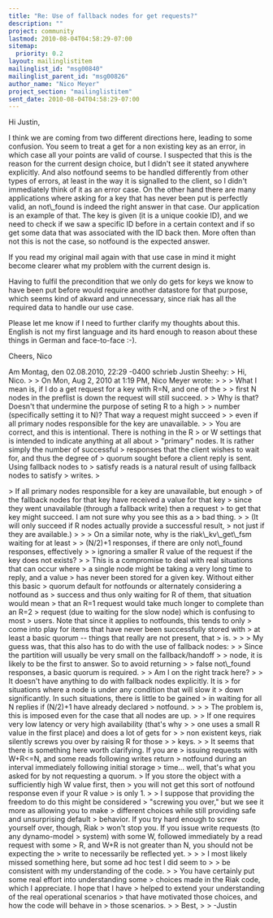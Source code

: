 ```yaml
---
title: "Re: Use of fallback nodes for get requests?"
description: ""
project: community
lastmod: 2010-08-04T04:58:29-07:00
sitemap:
  priority: 0.2
layout: mailinglistitem
mailinglist_id: "msg00840"
mailinglist_parent_id: "msg00826"
author_name: "Nico Meyer"
project_section: "mailinglistitem"
sent_date: 2010-08-04T04:58:29-07:00
---
```



Hi Justin,

I think we are coming from two different directions here, leading to
some confusion. You seem to treat a get for a non existing key as an
error, in which case all your points are valid of course. I suspected
that this is the reason for the current design choice, but I didn't see
it stated anywhere explicitly. And also notfound seems to be handled
differently from other types of errors, at least in the way it is
signalled to the client, so I didn't immediately think of it as an error
case.
On the other hand there are many applications where asking for a key
that has never been put is perfectly valid, an not\\_found is indeed the
right answer in that case. Our application is an example of that. The
key is given (it is a unique cookie ID), and we need to check if we saw
a specific ID before in a certain context and if so get some data that
was associated with the ID back then. More often than not this is not
the case, so notfound is the expected answer.

If you read my original mail again with that use case in mind it might
become clearer what my problem with the current design is.

Having to fulfil the precondition that we only do gets for keys we know
to have been put before would require another datastore for that
purpose, which seems kind of akward and unnecessary, since riak has all
the required data to handle our use case.

Please let me know if I need to further clarify my thoughts about this.
English is not my first language and its hard enough to reason about
these things in German and face-to-face :-).

Cheers,
Nico

Am Montag, den 02.08.2010, 22:29 -0400 schrieb Justin Sheehy: 
&gt; Hi, Nico.
&gt; 
&gt; On Mon, Aug 2, 2010 at 1:19 PM, Nico Meyer  wrote:
&gt; 
&gt; &gt; What I mean is, if I do a get request for a key with R=N, and one of the
&gt; &gt; first N nodes in the preflist is down the request will still succeed.
&gt; &gt; Why is that? Doesn't that undermine the purpose of seting R to a high
&gt; &gt; number (specifically setting it to N)? That way a request might succeed
&gt; &gt; even if all primary nodes responsible for the key are unavailable.
&gt; 
&gt; You are correct, and this is intentional. There is nothing in the R
&gt; or W settings that is intended to indicate anything at all about
&gt; "primary" nodes. It is rather simply the number of successful
&gt; responses that the client wishes to wait for, and thus the degree of
&gt; quorum sought before a client reply is sent. Using fallback nodes to
&gt; satisfy reads is a natural result of using fallback nodes to satisfy
&gt; writes.
&gt; 


&gt; If all primary nodes responsible for a key are unavailable, but enough
&gt; of the fallback nodes for that key have received a value for that key
&gt; since they went unavailable (through a fallback write) then a request
&gt; to get that key might succeed. I am not sure why you see this as a
&gt; bad thing.
&gt; 
&gt; (It will only succeed if R nodes actually provide a successful result,
&gt; not just if they are available.)
&gt; 
&gt; &gt; On a similar note, why is the riak\\_kv\\_get\\_fsm waiting for at least
&gt; &gt; (N/2)+1 responses, if there are only not\\_found responses, effectively
&gt; &gt; ignoring a smaller R value of the request if the key does not exists?
&gt; 
&gt; This is a compromise to deal with real situations that can occur where
&gt; a single node might be taking a very long time to reply, and a value
&gt; has never been stored for a given key. Without either this basic
&gt; quorum default for notfounds or alternately considering a notfound as
&gt; success and thus only waiting for R of them, that situation would mean
&gt; that an R=1 request would take much longer to complete than an R=2
&gt; request (due to waiting for the slow node) which is confusing to most
&gt; users. Note that since it applies to notfounds, this tends to only
&gt; come into play for items that have never been successfully stored with
&gt; at least a basic quorum -- things that really are not present, that
&gt; is.
&gt; 
&gt; &gt; My guess was, that this also has to do with the use of fallback nodes:
&gt; &gt; Since the partition will usually be very small on the fallback/handoff
&gt; &gt; node, it is likely to be the first to answer. So to avoid returning
&gt; &gt; false not\\_found responses, a basic quorum is required.
&gt; &gt; Am I on the right track here?
&gt; 
&gt; It doesn't have anything to do with fallback nodes explicitly. It is
&gt; for situations where a node is under any condition that will slow it
&gt; down significantly. In such situations, there is little to be gained
&gt; in waiting for all N replies if (N/2)+1 have already declared
&gt; notfound.
&gt; 
&gt; &gt; The problem is, this is imposed even for the case that all nodes are up.
&gt; &gt; If one requires very low latency or very high availability (that's why
&gt; &gt; one uses a small R value in the first place) and does a lot of gets for
&gt; &gt; non existent keys, riak silently screws you over by raising R for those
&gt; &gt; keys.
&gt; 
&gt; It seems that there is something here worth clarifying. If you are
&gt; issuing requests with W+R&lt;=N, and some reads following writes return
&gt; notfound during an interval immediately following initial storage
&gt; time... well, that's what you asked for by not requesting a quorum.
&gt; If you store the object with a sufficiently high W value first, then
&gt; you will not get this sort of notfound response even if your R value
&gt; is only 1.
&gt; 
&gt; I suppose that providing the freedom to do this might be considered
&gt; "screwing you over," but we see it more as allowing you to make
&gt; different choices while still providing safe and unsurprising default
&gt; behavior. If you try hard enough to screw yourself over, though, Riak
&gt; won't stop you. If you issue write requests (to any dynamo-model
&gt; system) with some W, followed immediately by a read request with some
&gt; R, and W+R is not greater than N, you should not be expecting the
&gt; write to necessarily be reflected yet.
&gt; 
&gt; &gt; I most likely missed something here, but some ad hoc test I did seem to
&gt; &gt; be consistent with my understanding of the code.
&gt; 
&gt; You have certainly put some real effort into understanding some
&gt; choices made in the Riak code, which I appreciate. I hope that I have
&gt; helped to extend your understanding of the real operational scenarios
&gt; that have motivated those choices, and how the code will behave in
&gt; those scenarios.
&gt; 
&gt; Best,
&gt; 
&gt; -Justin
